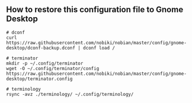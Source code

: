 ## How to restore this configuration file to Gnome Desktop

```
# dconf
curl https://raw.githubusercontent.com/nobiki/nobian/master/config/gnome-desktop/dconf-backup.dconf | dconf load /

# terminator
mkdir -p ~/.config/terminator
wget -O ~/.config/terminator/config https://raw.githubusercontent.com/nobiki/nobian/master/config/gnome-desktop/terminator.config

# terminology
rsync -avz ./terminology/ ~/.config/terminology/
```

